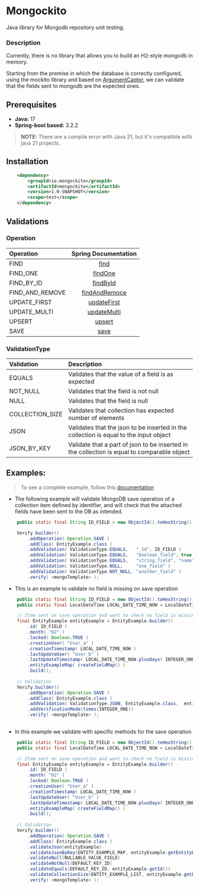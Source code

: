# Mongockito
Java library for Mongodb repository unit testing.

### Description
Currently, there is no library that allows you to build an H2-style mongodb in memory.

Starting from the premise in which the database is correctly configured, using the mockito library and based on 
[ArgumentCaptor](https://www.javadoc.io/doc/org.mockito/mockito-core/latest/org/mockito/ArgumentCaptor.html), 
we can validate that the fields sent to mongodb are the expected ones.

## Prerequisites

* **Java:** 17 
* **Spring-boot based:** 3.2.2
> **NOTE:** There are a compile error with Java 21, but it's compatible with java 21 projects.

## Installation

```xml
    <dependency>
        <groupId>io.mongockito</groupId>
        <artifactId>mongockito</artifactId>
        <version>1.0-SNAPSHOT</version>
        <scope>test</scope>
    </dependency>
```

## Validations

### Operation
| Operation       |                                                                                                                              Spring Documentation                                                                                                                               |
|:----------------|:-------------------------------------------------------------------------------------------------------------------------------------------------------------------------------------------------------------------------------------------------------------------------------:|
| FIND            |                                      [find](https://docs.spring.io/spring-data/mongodb/docs/current/api/org/springframework/data/mongodb/core/MongoTemplate.html#find(org.springframework.data.mongodb.core.query.Query,java.lang.Class))                                       |
| FIND_ONE        |                                   [findOne](https://docs.spring.io/spring-data/mongodb/docs/current/api/org/springframework/data/mongodb/core/MongoTemplate.html#findOne(org.springframework.data.mongodb.core.query.Query,java.lang.Class))                                    |
| FIND_BY_ID      |                                                   [findById](https://docs.spring.io/spring-data/mongodb/docs/current/api/org/springframework/data/mongodb/core/MongoTemplate.html#findById(java.lang.Object,java.lang.Class))                                                   |
| FIND_AND_REMOVE |                             [findAndRemoce](https://docs.spring.io/spring-data/mongodb/docs/current/api/org/springframework/data/mongodb/core/MongoTemplate.html#findAndRemove(org.springframework.data.mongodb.core.query.Query,java.lang.Class))                              |
| UPDATE_FIRST    | [updateFirst](https://docs.spring.io/spring-data/mongodb/docs/current/api/org/springframework/data/mongodb/core/MongoTemplate.html#updateFirst(org.springframework.data.mongodb.core.query.Query,org.springframework.data.mongodb.core.query.UpdateDefinition,java.lang.Class)) |
| UPDATE_MULTI    | [updateMulti](https://docs.spring.io/spring-data/mongodb/docs/current/api/org/springframework/data/mongodb/core/MongoTemplate.html#updateMulti(org.springframework.data.mongodb.core.query.Query,org.springframework.data.mongodb.core.query.UpdateDefinition,java.lang.Class)) |
| UPSERT          |      [upsert](https://docs.spring.io/spring-data/mongodb/docs/current/api/org/springframework/data/mongodb/core/MongoTemplate.html#upsert(org.springframework.data.mongodb.core.query.Query,org.springframework.data.mongodb.core.query.UpdateDefinition,java.lang.Class))      |
| SAVE            |                                                                      [save](https://docs.spring.io/spring-data/mongodb/docs/current/api/org/springframework/data/mongodb/core/MongoTemplate.html#save(T))                                                                       |

### ValidationType

| Validation      | Description                                                                                 |
|:----------------|:--------------------------------------------------------------------------------------------|
| EQUALS          | Validates that the value of a field is as expected                                          |
| NOT_NULL        | Validates that the field is not null                                                        |
| NULL            | Validates that the field is null                                                            |
| COLLECTION_SIZE | Validates that collection has expected number of elements                                   |
| JSON            | Validates that the json to be inserted in the collection is equal to the input object       |
| JSON_BY_KEY     | Validate that a part of json to be inserted in the collection is equal to comparable object |

## Examples:

> To see a complete example, follow this [documentation](./EXAMPLE.md)

* The following example will validate MongoDB save operation of a collection item defined by identifier, 
and will check that the attached fields have been sent to the DB as intended.

```java
    public static final String ID_FIELD = new ObjectId().toHexString();

    Verify.builder()
        .addOperation( Operation.SAVE )
        .addClass( EntityExample.class )
        .addValidation( ValidationType.EQUALS,   "_Id", ID_FIELD )
        .addValidation( ValidationType.EQUALS,   "boolean_field", true )
        .addValidation( ValidationType.EQUALS,   "string_field", "name" )
        .addValidation( ValidationType.NULL,     "one_field" )
        .addValidation( ValidationType.NOT_NULL, "another_field" )
        .verify( <mongoTemplate> );

```

* This is an example to validate no field is missing on save operation

```java
    public static final String ID_FIELD = new ObjectId().toHexString();
    public static final LocalDateTime LOCAL_DATE_TIME_NOW = LocalDateTime.now();

    // Item sent on save operation and want to check no field is missing
    final EntityExample entityExample = EntityExample.builder()
        .id( ID_FIELD )
        .month( "02" )
        .locked( Boolean.TRUE )
        .creationUser( "User_a" )
        .creationTimestamp( LOCAL_DATE_TIME_NOW )
        .lastUpdateUser( "User_b" )
        .lastUpdateTimestamp( LOCAL_DATE_TIME_NOW.plusDays( INTEGER_ONE ) )
        .entityExampleMap( createFieldMap() )
        .build();
	
    // Validation
    Verify.builder()
        .addOperation( Operation.SAVE )
        .addClass( EntityExample.class )
        .addValidation( ValidationType.JSON, EntityExample.class,  entityExample )
        .addVerificationMode(times(INTEGER_ONE))
        .verify( <mongoTemplate> );
	
```

* In this example we validate with specific methods for the save operation

```java
    public static final String ID_FIELD = new ObjectId().toHexString();
    public static final LocalDateTime LOCAL_DATE_TIME_NOW = LocalDateTime.now();

    // Item sent on save operation and want to check no field is missing
    final EntityExample entityExample = EntityExample.builder()
        .id( ID_FIELD )
        .month( "02" )
        .locked( Boolean.TRUE )
        .creationUser( "User_a" )
        .creationTimestamp( LOCAL_DATE_TIME_NOW )
        .lastUpdateUser( "User_b" )
        .lastUpdateTimestamp( LOCAL_DATE_TIME_NOW.plusDays( INTEGER_ONE ) )
        .entityExampleMap( createFieldMap() )
        .build();
	
    // Validation
    Verify.builder()
        .addOperation( Operation.SAVE )
        .addClass( EntityExample.class )
        .validateJson(entityExample)
        .validateJsonByKey(ENTITY_EXAMPLE_MAP, entityExample.getEntityExampleMap())
        .validateNull(NULLABLE_VALUE_FIELD)
        .validateNotNull(DEFAULT_KEY_ID)
        .validateEquals(DEFAULT_KEY_ID, entityExample.getId())
        .validateCollectionSize(ENTITY_EXAMPLE_LIST, entityExample.getEntityExampleList().size())
        .verify( <mongoTemplate> );
	
```